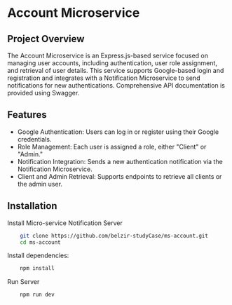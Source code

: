 # Account Microservice
## Project Overview
The Account Microservice is an Express.js-based service focused on managing user accounts, including authentication, user role assignment, and retrieval of user details. This service supports Google-based login and registration and integrates with a Notification Microservice to send notifications for new authentications. Comprehensive API documentation is provided using Swagger.
## Features

- Google Authentication: Users can log in or register using their Google credentials.
- Role Management: Each user is assigned a role, either "Client" or "Admin."
- Notification Integration: Sends a new authentication notification via the Notification Microservice.
- Client and Admin Retrieval: Supports endpoints to retrieve all clients or the admin user.

## Installation

Install Micro-service Notification Server

```bash
    git clone https://github.com/belzir-studyCase/ms-account.git
    cd ms-account
```
Install dependencies:

```bash
    npm install
```

Run Server

```bash
    npm run dev
```


